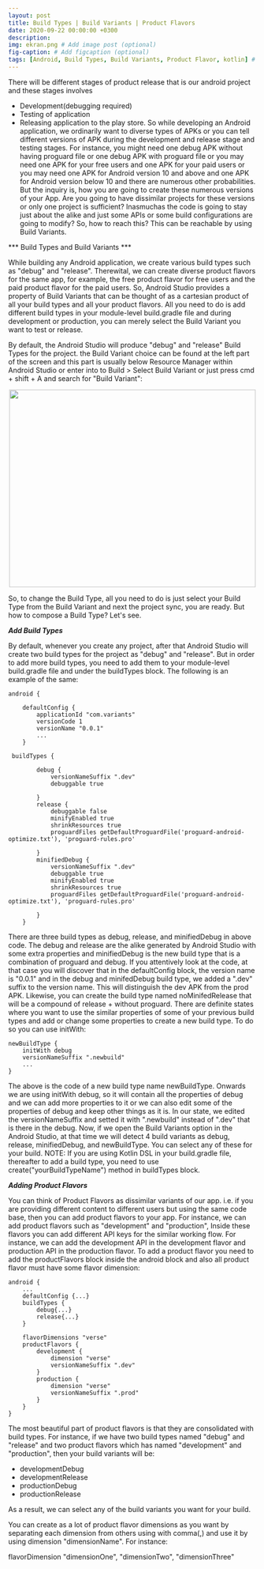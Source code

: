 ```yaml
---
layout: post
title: Build Types | Build Variants | Product Flavors
date: 2020-09-22 00:00:00 +0300
description:
img: ekran.png # Add image post (optional)
fig-caption: # Add figcaption (optional)
tags: [Android, Build Types, Build Variants, Product Flavor, kotlin] # add tag
---
```


There will be different stages of product release that is our android project and these stages involves 
* Development(debugging required) 
* Testing of application 
* Releasing application to the play store.
So while developing an Android application, we ordinarily want to diverse types of APKs or you can tell different versions of APK during the development and release stage and testing stages.
For instance, you might need one debug APK without having proguard file or one debug APK with proguard file or you may need one APK for your free users and one APK for your paid users or you may need one APK for Android version 10 and above and one APK for Android version below 10 and there are numerous other probabilities.
But the inquiry is, how you are going to create these numerous versions of your App. Are you going to have dissimilar projects for these versions or only one project is sufficient?
Inasmuchas the code is going to stay just about the alike and just some APIs or some build configurations are going to modify? 
So, how to reach this? This can be reachable by using Build Variants.

*** Build Types and Build Variants ***

While building any Android application, we create various build types such as "debug" and "release".
Therewital, we can create diverse product flavors for the same app, for example, the free product flavor for free users and the paid product flavor for the paid users. 
So, Android Studio provides a property of Build Variants that can be thought of as a cartesian product of all your build types and all your product flavors.
All you need to do is add different build types in your module-level build.gradle file and during development or production, you can merely select the Build Variant you want to test or release.

By default, the Android Studio will produce "debug" and "release" Build Types for the project.
the Build Variant choice can be found at the left part of the screen and this part is usually below Resource Manager within Android Studio or enter into to Build > Select Build Variant or just press cmd + shift + A and search for "Build Variant":

<p align="center">
  <img width="500" height="400" src="https://user-images.githubusercontent.com/33956266/142142414-cf49e08f-030f-4854-834b-73ca94da6f48.PNG">
</p>

So, to change the Build Type, all you need to do is just select your Build Type from the Build Variant and next the project sync, you are ready. But how to compose a Build Type? Let's see.

***Add Build Types***

By default, whenever you create any project, after that Android Studio will create two build types for the project as "debug" and "release". But in order to add more build types, you need to add them to your module-level build.gradle file and under the buildTypes block. 
The following is an example of the same:
```
android {

    defaultConfig {
        applicationId "com.variants"
        versionCode 1
        versionName "0.0.1"
        ...
    }

 buildTypes {

        debug {
            versionNameSuffix ".dev"
            debuggable true

        }
        release {
            debuggable false
            minifyEnabled true
            shrinkResources true
            proguardFiles getDefaultProguardFile('proguard-android-optimize.txt'), 'proguard-rules.pro'

        }
        minifiedDebug {
            versionNameSuffix ".dev"
            debuggable true
            minifyEnabled true
            shrinkResources true
            proguardFiles getDefaultProguardFile('proguard-android-optimize.txt'), 'proguard-rules.pro'

        }
    }
```
There are three build types as debug, release, and minifiedDebug in above code. The debug and release are the alike generated by Android Studio with some extra properties and minifiedDebug is the new build type that is a combination of proguard and debug. 
If you attentively look at the code, at that case you will discover that in the defaultConfig block, the version name is "0.0.1" and in the debug and minifedDebug build type, we added a ".dev" suffix to the version name. This will distinguish the dev APK from the prod APK.
Likewise, you can create the build type named noMinifedRelease that will be a compound of release + without proguard.
There are definite states where you want to use the similar properties of some of your previous build types and add or change some properties to create a new build type. To do so you can use initWith:

```
newBuildType {
    initWith debug
    versionNameSuffix ".newbuild"
    ...
}
```
The above is the code of a new build type name newBuildType.
 Onwards we are using initWith debug, so it will contain all the properties of debug and we can add more properties to it or we can also edit some of the properties of debug and keep other things as it is. 
In our state, we edited the versionNameSuffix and setted it with ".newbuild" instead of ".dev" that is there in the debug.
Now, if we open the Build Variants option in the Android Studio, at that time we will detect 4 build variants as debug, release, minifiedDebug, and newBuildType. You can select any of these for your build.
NOTE: If you are using Kotlin DSL in your build.gradle file, thereafter to add a build type, you need to use create("yourBuildTypeName") method in buildTypes block. 

***Adding Product Flavors***

You can think of Product Flavors as dissimilar variants of our app. i.e. if you are providing different content to different users but using the same code base, then you can add product flavors to your app.
For instance, we can add product flavors such as "development" and "production", Inside these flavors you can add different API keys for the similar working flow.
 For instance, we can add the development API in the development flavor and production API in the production flavor.
To add a product flavor you need to add the productFlavors block inside the android block and also all product flavor must have some flavor dimension:
```
android {
    ...
    defaultConfig {...}
    buildTypes {
        debug{...}
        release{...}
    }
    
    flavorDimensions "verse"
    productFlavors {
        development {
            dimension "verse"
            versionNameSuffix ".dev"
        }
        production {
            dimension "verse"
            versionNameSuffix ".prod"
        }
    }
}
```
The most beautiful part of product flavors is that they are consolidated with build types. For instance, if we have two build types named "debug" and "release" and two product flavors which has named "development" and "production", then your build variants will be:

   * developmentDebug
   * developmentRelease
   * productionDebug
   * productionRelease

As a result, we can select any of the build variants you want for your build.

You can create as a lot of product flavor dimensions as you want by separating each dimension from others using with comma(,) and use it by using dimension "dimensionName". For instance:

   flavorDimension "dimensionOne", "dimensionTwo", "dimensionThree"
